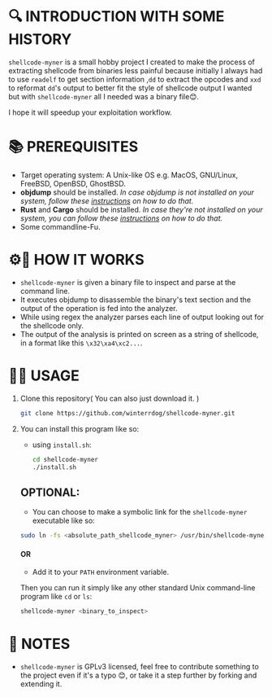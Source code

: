 # 🔍 INTRODUCTION WITH SOME HISTORY
`shellcode-myner` is a small hobby project I created to make the process of extracting shellcode from binaries less painful because initially I always had to use `readelf` to get section information ,`dd` to extract the opcodes and `xxd` to reformat `dd`'s output to better fit the style of shellcode output I wanted but with `shellcode-myner` all I needed was a binary file😊. 

I hope it will speedup your exploitation workflow.
# 📚 PREREQUISITES
* Target operating system: A Unix-like OS e.g. MacOS, GNU/Linux, FreeBSD, OpenBSD, GhostBSD.
* **objdump** should be installed. _In case objdump is not installed on your system, follow these [instructions](https://command-not-found.com/objdump) on how to do that._
* **Rust** and **Cargo** should be installed. _In case they're not installed on your system, you can follow these [instructions](https://www.rust-lang.org/tools/install) on how to do that._
* Some commandline-Fu.

# ⚙👷 HOW IT WORKS
* `shellcode-myner` is given a binary file to inspect and parse at the command line.
* It executes objdump to disassemble the binary's text section and the output of the operation is fed into the analyzer.
* While using regex the analyzer parses each line of output looking out for the shellcode only.
* The output of the analysis is printed on screen as a string of shellcode, in a format like this `\x32\xa4\xc2...`.

# 🔧🔨 USAGE 
1. Clone this repository( You can also just download it. )

    ```sh
    git clone https://github.com/winterrdog/shellcode-myner.git
    ```

2. You can install this program like so:

    - using `install.sh`:
            
        ```sh
        cd shellcode-myner
        ./install.sh
        ```
    ## OPTIONAL:
    * You can choose to make a symbolic link for the `shellcode-myner` executable like so:
    ```sh
    sudo ln -fs <absolute_path_shellcode_myner> /usr/bin/shellcode-myner
    ```
    
    #### OR
    * Add it to your `PATH` environment variable.

    
    Then you can run it simply like any other standard Unix command-line program like `cd` or `ls`:
    ```sh
    shellcode-myner <binary_to_inspect>
    ```

# 📝 NOTES
* `shellcode-myner` is GPLv3 licensed, feel free to contribute something to the project even if it's a typo 😊, or take it a step further by forking and extending it.
